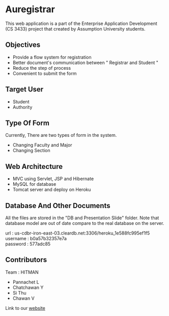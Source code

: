 # Auregistrar

This web application is a part of the Enterprise Application Development (CS 3433) project that created by Assumption University students.

Objectives
----------
- Provide a flow system for registration
- Better document's communication between " Registrar and Student "
- Reduce the step of process
- Convenient to submit the form

Target User
-----------
- Student
- Authority

Type Of Form
------------
Currently, There are two types of form in the system.
- Changing Faculty and Major
- Changing Section

Web Architecture
----------------
- MVC using Servlet, JSP and Hibernate
- MySQL for database
- Tomcat server and deploy on Heroku


Database And Other Documents
----------------------------
All the files are stored in the "DB and Presentation Slide" folder.
Note that database model are out of date compare to the real database on the server.

url : us-cdbr-iron-east-03.cleardb.net:3306/heroku_1e588fc995ef1f5<br />
username : b0a57b32357e7a<br />
password : 577adc85

Contributors
------------
Team : HITMAN
- Pannachet L
- Chatchawan Y
- Si Thu
- Chawan V

Link to our [website](https://auregistrar.herokuapp.com/)
